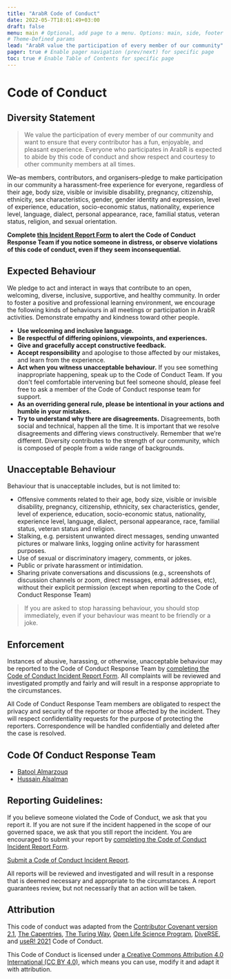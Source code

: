 ```yaml
---
title: "ArabR Code of Conduct"
date: 2022-05-7T18:01:49+03:00
draft: false
menu: main # Optional, add page to a menu. Options: main, side, footer
# Theme-Defined params
lead: "ArabR value the participation of every member of our community" # Lead text
pager: true # Enable pager navigation (prev/next) for specific page
toc: true # Enable Table of Contents for specific page
---
```


# Code of Conduct

## Diversity Statement

> We value the participation of every member of our community and want to ensure that every contributor has a fun, enjoyable, and pleasant experience. Everyone who participates in ArabR is expected to abide by this code of conduct and show respect and courtesy to other community members at all times. 


We–as members, contributors, and organisers–pledge to make participation in our community a harassment-free experience for everyone, regardless of their age, body size, visible or invisible disability, pregnancy, citizenship, ethnicity, sex characteristics, gender,  gender identity and expression, level of experience, education, socio-economic status, nationality, experience level, language, dialect, personal appearance, race, familial status, veteran status, religion, and sexual orientation.


**Complete [this Incident Report Form]() to alert the Code of Conduct Response Team if you notice someone in distress, or observe violations of this code of conduct, even if they seem inconsequential.**

## Expected Behaviour 

We pledge to act and interact in ways that contribute to an open, welcoming, diverse, inclusive, supportive, and healthy community. In order to foster a positive and professional learning environment, we encourage the following kinds of behaviours in all meetings or participation in ArabR activities. 
Demonstrate empathy and kindness toward other people.

- **Use welcoming and inclusive language.**
- **Be respectful of differing opinions, viewpoints, and experiences.**
- **Give and gracefully accept constructive feedback.**
- **Accept responsibility** and apologise to those affected by our mistakes, and learn from the experience.
- **Act when you witness unacceptable behaviour.** If you see something inappropriate happening, speak up to the Code of Conduct Team. If you don't feel comfortable intervening but feel someone should, please feel free to ask a member of the Code of Conduct response team for support.
- **As an overriding general rule, please be intentional in your actions and humble in your mistakes.**
- **Try to understand why there are disagreements.** Disagreements, both social and technical, happen all the time. It is important that we resolve disagreements and differing views constructively. Remember that we’re different. Diversity contributes to the strength of our community, which is composed of people from a wide range of backgrounds.

## Unacceptable Behaviour

Behaviour that is unacceptable includes, but is not limited to:

- Offensive comments related to their age, body size, visible or invisible disability, pregnancy, citizenship, ethnicity, sex characteristics, gender, level of experience, education, socio-economic status, nationality, experience level, language, dialect, personal appearance, race, familial status, veteran status and religion.
- Stalking, e.g. persistent unwanted direct messages, sending unwanted pictures or malware links, logging online activity for harassment purposes.
- Use of sexual or discriminatory imagery, comments, or jokes.
- Public or private harassment or intimidation.
- Sharing private conversations and discussions (e.g., screenshots of discussion channels or zoom, direct messages, email addresses, etc), without their explicit permission (except when reporting to the Code of Conduct Response Team)

> If you are asked to stop harassing behaviour, you should stop immediately, even if your behaviour was meant to be friendly or a joke. 

## Enforcement

Instances of abusive, harassing, or otherwise, unacceptable behaviour may be reported to the Code of Conduct Response Team by [completing the Code of Conduct Incident Report Form](). All complaints will be reviewed and investigated promptly and fairly and will result in a response appropriate to the circumstances.

All Code of Conduct Response Team members are obligated to respect the privacy and security of the reporter or those affected by the incident. They will respect confidentiality requests for the purpose of protecting the reporters. Correspondence will be handled confidentially and deleted after the case is resolved. 


## Code Of Conduct Response Team

- [Batool Almarzouq](https://batool-almarzouq.netlify.app/)
- [Hussain Alsalman](https://www.arabiananalyst.com/)

## Reporting Guidelines:  

If you believe someone violated the Code of Conduct, we ask that you report it. If you are not sure if the incident happened in the scope of our governed space, we ask that you still report the incident. You are encouraged to submit your report by [completing the Code of Conduct Incident Report Form](). 

[Submit a Code of Conduct Incident Report]().

All reports will be reviewed and investigated and will result in a response that is deemed necessary and appropriate to the circumstances. A report guarantees review, but not necessarily that an action will be taken.

## Attribution

This code of conduct was adapted from the [Contributor Covenant version 2.1](https://www.contributor-covenant.org/version/2/1/code_of_conduct.html), [The Capentries](https://docs.carpentries.org/topic_folders/policies/code-of-conduct.html), [The Turing Way](https://github.com/alan-turing-institute/the-turing-way/blob/main/CODE_OF_CONDUCT.md#:~:text=be%20kept%20confidential.-,2%20Code%20of%20Conduct,or%20causes%20discomfort%20to%20others.), [Open Life Science Program](https://openlifesci.org/code-of-conduct), [DiveRSE](https://diverse-rse.github.io/code_of_conduct), and [useR! 2021](https://user2021.r-project.org/participation/coc/) Code of Conduct.

This Code of Conduct is licensed under [a Creative Commons Attribution 4.0 International (CC BY 4.0)](https://creativecommons.org/licenses/by/4.0/), which means you can use, modify it and adapt it with attribution. 

